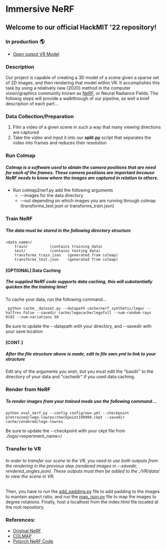 # Immersive NeRF
## Welcome to our official HackMIT '22 repository!

### In production 🌎

- [Open output VR Model](https://immersive-nerf.herokuapp.com/)

### Description

Our project is capable of creating a 3D model of a scene given a sparse set of 2D images, and then rendering that model within VR. It accomplishes this task by using a relatively new (2020) method in the computer vision/graphics community known as [NeRF](https://www.matthewtancik.com/nerf), or Neural Radiance Fields. The followig steps will provide a walkthrough of our pipeline, as well a brief description of each part...

### Data Collection/Preparation
1. Film a video of a given scene in such a way that many viewing directions are captured
1. Take the video and input it into our **split.py** script that separates the video into frames and reduces their resolution

### Run Colmap
##### Colmap is a software used to obtain the camera positions that are need for each of the frames. These camera positions are important because NeRF needs to know where the images are captured in relation to others. 
* Run colmap2nerf.py add the following arguments
	* --images for the data directory
	* --out depending on which images you are running through colmap (transforms_test.json or transforms_train.json)

### Train NeRF
##### The data must be stored in the following directory structure  

	<data_name>/
		train/			(contains training data)
		test/			(contains testing data)
		transforms_train.json	(generated from colmap)
		transforms_test.json	(generated from colmap)
#### [OPTIONAL] Data Caching
##### The supplied NeRF code supports data caching, this will substantially quicken the the training time!
To cache your data, run the following command...

```
 python cache__dataset.py --datapath cache/nerf_synthetic/lego/ --halfres False --savedir cache/legocache/legofull --num-random-rays 8192 --num-variations 50
```
Be sure to update the --datapath with your directory, and --savedir with your save location

#### [CONT.]
##### After the file structure above is made, edit to file own.yml to link to your structure
Edit any of the arguments you wish, but you must edit the "basdir" to the directiory of your data and "cachedir" if you used data caching.

### Render from NeRF
##### To render images from your trained mode use the following command...
```
python eval_nerf.py --config config/own.yml --checkpoint pretrained/lego-lowres/checkpoint199999.ckpt --savedir cache/rendered/lego-lowres
```

Be sure to update the --checkpoint with your ckpt file from ./logs/<experiment_name>/<ckpt>


### Transfer to VR
###### In order to transfer our scene to the VR, you need to use both outputs from the rendering in the previous step (rendered images in --savedir, rendered_angles.json). These outputs must then be added to the ./VR/data/ to view the scene in VR.

Then, you have to run the [add_padding.py](https://github.com/anayflima/immersive-NeRF-api/blob/main/add_padding.py) file to add padding to the images to mantain aspect ratio, and run the  [map_json.py](https://github.com/anayflima/immersive-NeRF-api/blob/main/map_json.py) file to  map the images to degree rotations. Finally, host a localhost from the index.html file located at the root repository.

### References:
* [Original NeRF](https://www.matthewtancik.com/nerf)
* [COLMAP](https://colmap.github.io)
* [Pytorch NeRF Code](https://github.com/krrish94/nerf-pytorch#readme)